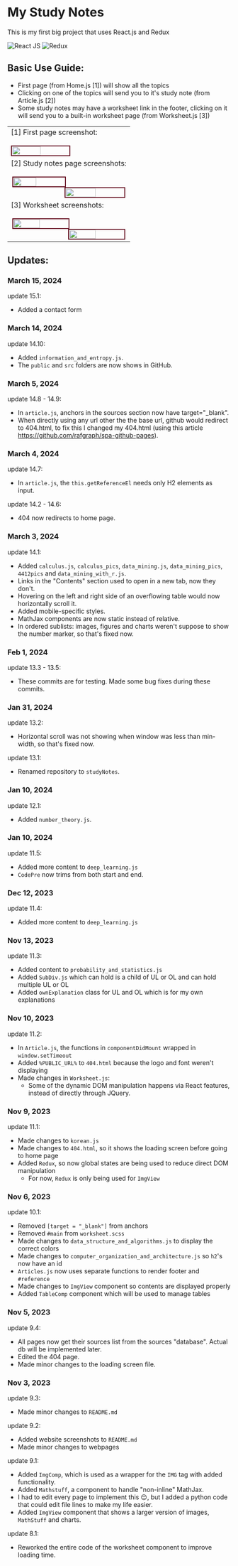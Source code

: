 # My Study Notes

This is my first big project that uses React.js and Redux

![React JS](https://img.shields.io/badge/React-20232A?style=for-the-badge&logo=react&logoColor=61DAFB") ![Redux](https://img.shields.io/badge/Redux-252525?style=for-the-badge&logo=redux&logoColor=7f51cb)

## Basic Use Guide:
- First page (from Home.js [1]) will show all the topics
- Clicking on one of the topics will send you to it's study note (from Article.js [2])
- Some study notes may have a worksheet link in the footer, clicking on it will send you to a built-in worksheet page (from Worksheet.js [3])

<table><tbody>
    <tr>
        <td>[1] First page screenshot:<br/><br/><img
            src="website_screenshots/home.png"
            style="width: 50%;border: solid #612 2px"
        /></td>
    </tr>
    <tr>
        <td>
            [2] Study notes page screenshots:<br/><br/>
            <img
                src="website_screenshots/history_of_science.png"
                style="border: solid #612 2px; float: left; width:45%;margin-left:1%"
            />
            <img
                src="website_screenshots/probability_and_statistics.png"
                style="border: solid #612 2px; float: right; width:51%;margin-right:1%"
            />
        </td>
    </tr>
    <tr><td>
        [3] Worksheet screenshots:<br/><br/>
        <img
            src="website_screenshots/worksheet1.png"
            style="float: left; width:48%; margin-left: 1%;border: solid #612 2px"
        />
        <img
            src="website_screenshots/worksheet2.png"
            style="float: right; width:48%; margin-right: 1%;border: solid #612 2px"
        />
    </td></tr>
</tbody></table>

## Updates:

### March 15, 2024

update 15.1:
- Added a contact form

### March 14, 2024

update 14.10:
- Added `information_and_entropy.js`.
- The `public` and `src` folders are now shows in GitHub.

### March 5, 2024

update 14.8 - 14.9:
- In `article.js`, anchors in the sources section now have target="_blank".
- When directly using any url other the the base url, github would redirect to 404.html, to fix this I changed my 404.html (using this article https://github.com/rafgraph/spa-github-pages).

### March 4, 2024

update 14.7:
- In `article.js`, the `this.getReferenceEl` needs only H2 elements as input.

update 14.2 - 14.6:
- 404 now redirects to home page.

### March 3, 2024

update 14.1:
- Added `calculus.js`, `calculus_pics`, `data_mining.js`, `data_mining_pics`, `4412pics` and `data_mining_with_r.js`.
- Links in the "Contents" section used to open in a new tab, now they don't.
- Hovering on the left and right side of an overflowing table would now horizontally scroll it.
- Added mobile-specific styles.
- MathJax components are now static instead of relative.
- In ordered sublists: images, figures and charts weren't suppose to show the number marker, so that's fixed now.

### Feb 1, 2024

update 13.3 - 13.5:
- These commits are for testing. Made some bug fixes during these commits.

### Jan 31, 2024

update 13.2:
- Horizontal scroll was not showing when window was less than min-width, so that's fixed now.

update 13.1:
- Renamed repository to `studyNotes`.

### Jan 10, 2024
update 12.1:
- Added `number_theory.js`.

### Jan 10, 2024
update 11.5:
- Added more content to `deep_learning.js`
- `CodePre` now trims from both start and end.

### Dec 12, 2023
update 11.4:
- Added more content to `deep_learning.js`

### Nov 13, 2023
update 11.3:
- Added content to `probability_and_statistics.js`
- Added `SubDiv.js` which can hold is a child of UL or OL and can hold multiple UL or OL
- Added `ownExplanation` class for UL and OL which is for my own explanations

### Nov 10, 2023
update 11.2:
- In `Article.js`, the functions in `componentDidMount` wrapped in `window.setTimeout`
- Added `%PUBLIC_URL%` to `404.html` because the logo and font weren't displaying
- Made changes in `Worksheet.js`:
    - Some of the dynamic DOM manipulation happens via React features, instead of directly through JQuery.

### Nov 9, 2023
update 11.1:
- Made changes to `korean.js`
- Made changes to `404.html`, so it shows the loading screen before going to home page
- Added `Redux`, so now global states are being used to reduce direct DOM manipulation
    - For now, `Redux` is only being used for `ImgView`

### Nov 6, 2023
update 10.1:
- Removed `[target = "_blank"]` from anchors
- Removed `#main` from `worksheet.scss`
- Made changes to `data_structure_and_algorithms.js` to display the correct colors
- Made changes to `computer_organization_and_architecture.js` so `h2`'s now have an id
- `Articles.js` now uses separate functions to render footer and `#reference`
- Made changes to `ImgView` component so contents are displayed properly
- Added `TableComp` component which will be used to manage tables

### Nov 5, 2023
update 9.4:
- All pages now get their sources list from the sources "database". Actual db will be implemented later.
- Edited the 404 page.
- Made minor changes to the loading screen file.

### Nov 3, 2023
update 9.3:
- Made minor changes to `README.md`

update 9.2:
- Added website screenshots to `README.md`
- Made minor changes to webpages

update 9.1:
- Added `ImgComp`, which is used as a wrapper for the `IMG` tag with added functionality.
- Added `Mathstuff`, a component to handle "non-inline" MathJax.
- I had to edit every page to implement this 😔, but I added a python code that could edit file lines to make my life easier.
- Added `ImgView` component that shows a larger version of images, `MathStuff` and charts.

update 8.1:
- Reworked the entire code of the worksheet component to improve loading time.

